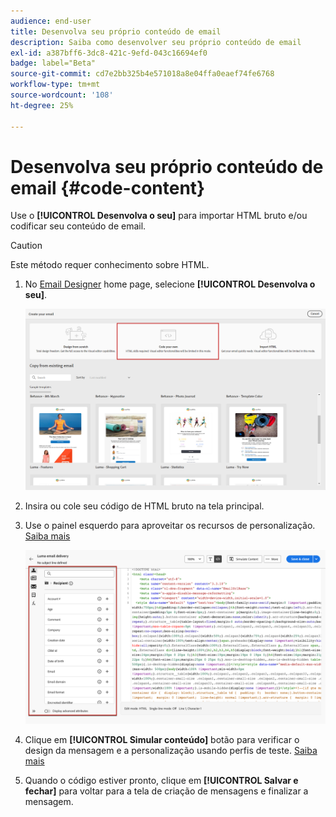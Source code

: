 ```yaml
---
audience: end-user
title: Desenvolva seu próprio conteúdo de email
description: Saiba como desenvolver seu próprio conteúdo de email
exl-id: a387bff6-3dc8-421c-9efd-043c16694ef0
badge: label="Beta"
source-git-commit: cd7e2bb325b4e571018a8e04ffa0eaef74fe6768
workflow-type: tm+mt
source-wordcount: '108'
ht-degree: 25%

---
```


# Desenvolva seu próprio conteúdo de email {#code-content}

Use o **[!UICONTROL Desenvolva o seu]** para importar HTML bruto e/ou codificar seu conteúdo de email.

>[!CAUTION]
>
>Este método requer conhecimento sobre HTML.

1. No [Email Designer](get-started-email-designer.md) home page, selecione **[!UICONTROL Desenvolva o seu]**.

   ![](assets/code-your-own.png)

1. Insira ou cole seu código de HTML bruto na tela principal.

1. Use o painel esquerdo para aproveitar os recursos de personalização. [Saiba mais](../personalization/gs-personalization.md)

   ![](assets/code-editor-personalization.png)

1. Clique em **[!UICONTROL Simular conteúdo]** botão para verificar o design da mensagem e a personalização usando perfis de teste. [Saiba mais](../preview-test/preview-test.md)

1. Quando o código estiver pronto, clique em **[!UICONTROL Salvar e fechar]** para voltar para a tela de criação de mensagens e finalizar a mensagem.
